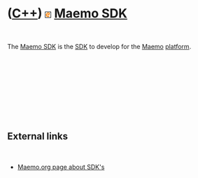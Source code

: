 
 

 

 

 

 

([C++](Cpp.md)) ![Maemo](PicMaemo.png) [Maemo SDK](CppMaemoSdk.md)
====================================================================

 

The [Maemo SDK](CppMaemoSdk.md) is the [SDK](CppSdk.md) to develop for
the [Maemo](CppMaemo.md) [platform](CppOs.md).

 

 

 

 

 

External links
--------------

 

-   [Maemo.org page about SDK's](http://maemo.org/development/sdks)

 

 

 

 

 

 

